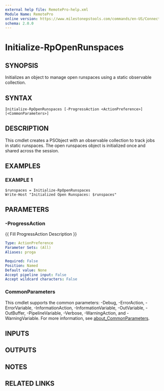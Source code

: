 ```yaml
---
external help file: RemotePro-help.xml
Module Name: RemotePro
online version: https://www.milestonepstools.com/commands/en-US/Connect-Vms/#description
schema: 2.0.0
---
```


# Initialize-RpOpenRunspaces

## SYNOPSIS
Initializes an object to manage open runspaces using a static
observable collection.

## SYNTAX

```
Initialize-RpOpenRunspaces [-ProgressAction <ActionPreference>] [<CommonParameters>]
```

## DESCRIPTION
This cmdlet creates a PSObject with an observable collection to
track jobs in static runspaces.
The open runspaces object is
initialized once and shared across the session.

## EXAMPLES

### EXAMPLE 1
```
$runspaces = Initialize-RpOpenRunspaces
Write-Host "Initialized Open Runspaces: $runspaces"
```

## PARAMETERS

### -ProgressAction
{{ Fill ProgressAction Description }}

```yaml
Type: ActionPreference
Parameter Sets: (All)
Aliases: proga

Required: False
Position: Named
Default value: None
Accept pipeline input: False
Accept wildcard characters: False
```

### CommonParameters
This cmdlet supports the common parameters: -Debug, -ErrorAction, -ErrorVariable, -InformationAction, -InformationVariable, -OutVariable, -OutBuffer, -PipelineVariable, -Verbose, -WarningAction, and -WarningVariable. For more information, see [about_CommonParameters](http://go.microsoft.com/fwlink/?LinkID=113216).

## INPUTS

## OUTPUTS

## NOTES

## RELATED LINKS
